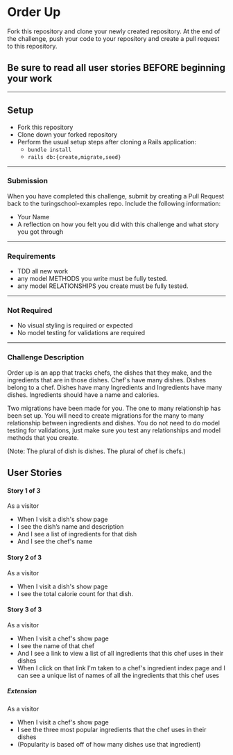 # Order Up

Fork this repository and clone your newly created repository. At the end of the challenge, push your code to your repository and create a pull request to this repository.

## Be sure to read all user stories BEFORE beginning your work
---

## Setup

* Fork this repository
* Clone down your forked repository
* Perform the usual setup steps after cloning a Rails application:
  - `bundle install`
  - `rails db:{create,migrate,seed}`
---
### Submission

When you have completed this challenge, submit by creating a Pull Request back to the turingschool-examples repo. Include the following information:

* Your Name
* A reflection on how you felt you did with this challenge and what story you got through
---
### Requirements

* TDD all new work
* any model METHODS you write must be fully tested.
* any model RELATIONSHIPS you create must be fully tested.
---
### Not Required

* No visual styling is required or expected
* No model testing for validations are required
---

### Challenge Description

Order up is an app that tracks chefs, the dishes that they make, and the ingredients that are in those dishes. Chef's have many dishes. Dishes belong to a chef. Dishes have many Ingredients and Ingredients have many dishes. Ingredients should have a name and calories.

Two migrations have been made for you. The one to many relationship has been set up. You will need to create migrations for the many to many relationship between ingredients and dishes. You do not need to do model testing for validations, just make sure you test any relationships and model methods that you create.

(Note: The plural of dish is dishes. The plural of chef is chefs.)

## User Stories

#### Story 1 of 3
As a visitor
- When I visit a dish's show page
- I see the dish’s name and description
- And I see a list of ingredients for that dish
- And I see the chef's name

#### Story 2 of 3
As a visitor
- When I visit a dish's show page
- I see the total calorie count for that dish.

#### Story 3 of 3
As a visitor
- When I visit a chef's show page
- I see the name of that chef
- And I see a link to view a list of all ingredients that this chef uses in their dishes
- When I click on that link
I'm taken to a chef's ingredient index page
and I can see a unique list of names of all the ingredients that this chef uses

##### Extension
As a visitor
- When I visit a chef's show page
- I see the three most popular ingredients that the chef uses in their dishes
- (Popularity is based off of how many dishes use that ingredient)
